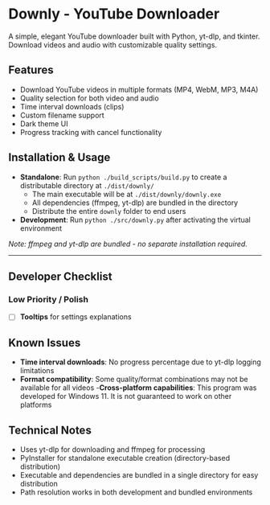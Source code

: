 # Downly - YouTube Downloader

A simple, elegant YouTube downloader built with Python, yt-dlp, and tkinter. Download videos and audio with customizable quality settings.

## Features
- Download YouTube videos in multiple formats (MP4, WebM, MP3, M4A)
- Quality selection for both video and audio
- Time interval downloads (clips)
- Custom filename support
- Dark theme UI
- Progress tracking with cancel functionality

## Installation & Usage
- **Standalone**: Run `python ./build_scripts/build.py` to create a distributable directory at `./dist/downly/`
  - The main executable will be at `./dist/downly/downly.exe`
  - All dependencies (ffmpeg, yt-dlp) are bundled in the directory
  - Distribute the entire `downly` folder to end users
- **Development**: Run `python ./src/downly.py` after activating the virtual environment

*Note: ffmpeg and yt-dlp are bundled - no separate installation required.*

---

## Developer Checklist

### Low Priority / Polish
- [ ] **Tooltips** for settings explanations

## Known Issues
- **Time interval downloads**: No progress percentage due to yt-dlp logging limitations
- **Format compatibility**: Some quality/format combinations may not be available for all videos
-**Cross-platform capabilities**: This program was developed for Windows 11. It is not guaranteed to work on other platforms

## Technical Notes
- Uses yt-dlp for downloading and ffmpeg for processing
- PyInstaller for standalone executable creation (directory-based distribution)
- Executable and dependencies are bundled in a single directory for easy distribution
- Path resolution works in both development and bundled environments
